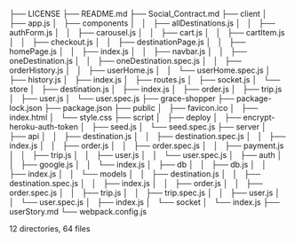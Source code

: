 ├── LICENSE
├── README.md
├── Social_Contract.md
├── client
│   ├── app.js
│   ├── components
│   │   ├── allDestinations.js
│   │   ├── authForm.js
│   │   ├── carousel.js
│   │   ├── cart.js
│   │   ├── cartItem.js
│   │   ├── checkout.js
│   │   ├── destinationPage.js
│   │   ├── homePage.js
│   │   ├── index.js
│   │   ├── navbar.js
│   │   ├── oneDestination.js
│   │   ├── oneDestination.spec.js
│   │   ├── orderHistory.js
│   │   ├── userHome.js
│   │   └── userHome.spec.js
│   ├── history.js
│   ├── index.js
│   ├── routes.js
│   ├── socket.js
│   └── store
│   ├── destination.js
│   ├── index.js
│   ├── order.js
│   ├── trip.js
│   ├── user.js
│   └── user.spec.js
├── grace-shopper
├── package-lock.json
├── package.json
├── public
│   ├── favicon.ico
│   ├── index.html
│   └── style.css
├── script
│   ├── deploy
│   ├── encrypt-heroku-auth-token
│   ├── seed.js
│   └── seed.spec.js
├── server
│   ├── api
│   │   ├── destination.js
│   │   ├── destination.spec.js
│   │   ├── index.js
│   │   ├── order.js
│   │   ├── order.spec.js
│   │   ├── payment.js
│   │   ├── trip.js
│   │   ├── user.js
│   │   └── user.spec.js
│   ├── auth
│   │   ├── google.js
│   │   └── index.js
│   ├── db
│   │   ├── db.js
│   │   ├── index.js
│   │   └── models
│   │   ├── destination.js
│   │   ├── destination.spec.js
│   │   ├── index.js
│   │   ├── order.js
│   │   ├── order.spec.js
│   │   ├── trip.js
│   │   ├── trip.spec.js
│   │   ├── user.js
│   │   └── user.spec.js
│   ├── index.js
│   └── socket
│   └── index.js
├── userStory.md
└── webpack.config.js

12 directories, 64 files
